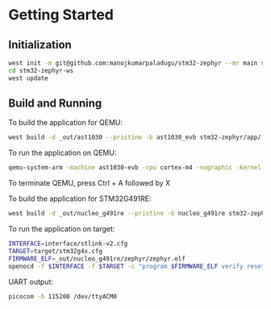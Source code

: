 # Getting Started

## Initialization

```bash
west init -m git@github.com:manojkumarpaladugu/stm32-zephyr --mr main stm32-zephyr-ws
cd stm32-zephyr-ws
west update
```

## Build and Running

To build the application for QEMU:

```bash
west build -d _out/ast1030 --pristine -b ast1030_evb stm32-zephyr/app/
```

To run the application on QEMU:

```bash
qemu-system-arm -machine ast1030-evb -cpu cortex-m4 -nographic -kernel _out/ast1030/zephyr/zephyr.elf
```

To terminate QEMU, press Ctrl + A followed by X

To build the application for STM32G491RE:

```bash
west build -d _out/nucleo_g491re --pristine -b nucleo_g491re stm32-zephyr/app/
```

To run the application on target:

```bash
INTERFACE=interface/stlink-v2.cfg
TARGET=target/stm32g4x.cfg
FIRMWARE_ELF=_out/nucleo_g491re/zephyr/zephyr.elf
openocd -f $INTERFACE -f $TARGET -c "program $FIRMWARE_ELF verify reset exit"
```

UART output:

```bash
picocom -b 115200 /dev/ttyACM0
```
